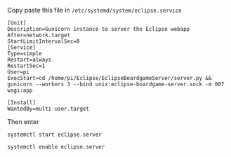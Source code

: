 Copy paste this file in ```/etc/systemd/system/eclipse.service```

```service
[Unit]
Description=Gunicorn instance to server the Eclipse webapp
After=network.target
StartLimitIntervalSec=0
[Service]
Type=simple
Restart=always
RestartSec=1
User=pi
ExecStart=cd /home/pi/Eclipse/EclipseBoardgameServer/server.py && gunicorn --workers 3 --bind unix:eclipse-boardgame-server.sock -m 007 wsgi:app

[Install]
WantedBy=multi-user.target
```

Then enter

```systemctl start eclipse.server```

```systemctl enable eclipse.server```
